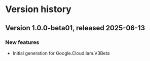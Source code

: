 # Version history

## Version 1.0.0-beta01, released 2025-06-13

### New features

- Initial generation for Google.Cloud.Iam.V3Beta

